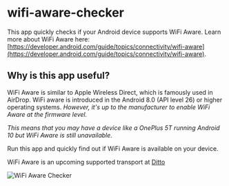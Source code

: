 # wifi-aware-checker

This app quickly checks if your Android device supports WiFi Aware. Learn more about WiFi Aware here:
[https://developer.android.com/guide/topics/connectivity/wifi-aware](https://developer.android.com/guide/topics/connectivity/wifi-aware).

## Why is this app useful?

WiFi Aware is similar to Apple Wireless Direct, which is famously used in AirDrop. WiFi aware is introduced in the Android 8.0 (API level 26) or higher operating systems. _However, it's up to the manufacturer to enable WiFi Aware at the firmware level._

_This means that you may have a device like a OnePlus 5T running Android 10 but WiFi Aware is still unavailable_.

Run this app and quickly find out if WiFi Aware is available on your device. 

WiFi Aware is an upcoming supported transport at [Ditto](https://www.ditto.live)

![WiFi Aware Checker](https://media.giphy.com/media/kfXxeX3zidS1yzKVgC/giphy.gif)